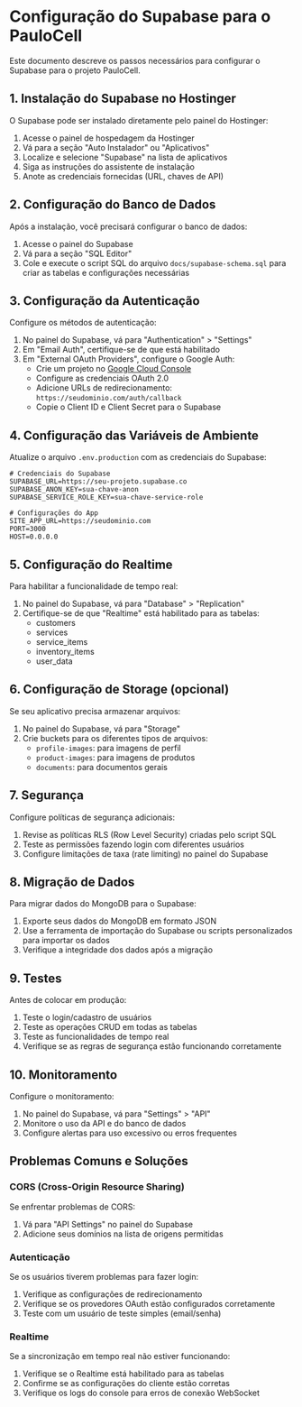 # Configuração do Supabase para o PauloCell

Este documento descreve os passos necessários para configurar o Supabase para o projeto PauloCell.

## 1. Instalação do Supabase no Hostinger

O Supabase pode ser instalado diretamente pelo painel do Hostinger:

1. Acesse o painel de hospedagem da Hostinger
2. Vá para a seção "Auto Instalador" ou "Aplicativos"
3. Localize e selecione "Supabase" na lista de aplicativos
4. Siga as instruções do assistente de instalação
5. Anote as credenciais fornecidas (URL, chaves de API)

## 2. Configuração do Banco de Dados

Após a instalação, você precisará configurar o banco de dados:

1. Acesse o painel do Supabase
2. Vá para a seção "SQL Editor"
3. Cole e execute o script SQL do arquivo `docs/supabase-schema.sql` para criar as tabelas e configurações necessárias

## 3. Configuração da Autenticação

Configure os métodos de autenticação:

1. No painel do Supabase, vá para "Authentication" > "Settings"
2. Em "Email Auth", certifique-se de que está habilitado
3. Em "External OAuth Providers", configure o Google Auth:
   - Crie um projeto no [Google Cloud Console](https://console.cloud.google.com/)
   - Configure as credenciais OAuth 2.0
   - Adicione URLs de redirecionamento: `https://seudominio.com/auth/callback`
   - Copie o Client ID e Client Secret para o Supabase

## 4. Configuração das Variáveis de Ambiente

Atualize o arquivo `.env.production` com as credenciais do Supabase:

```
# Credenciais do Supabase
SUPABASE_URL=https://seu-projeto.supabase.co
SUPABASE_ANON_KEY=sua-chave-anon
SUPABASE_SERVICE_ROLE_KEY=sua-chave-service-role

# Configurações do App
SITE_APP_URL=https://seudominio.com
PORT=3000
HOST=0.0.0.0
```

## 5. Configuração do Realtime

Para habilitar a funcionalidade de tempo real:

1. No painel do Supabase, vá para "Database" > "Replication"
2. Certifique-se de que "Realtime" está habilitado para as tabelas:
   - customers
   - services
   - service_items
   - inventory_items
   - user_data

## 6. Configuração de Storage (opcional)

Se seu aplicativo precisa armazenar arquivos:

1. No painel do Supabase, vá para "Storage"
2. Crie buckets para os diferentes tipos de arquivos:
   - `profile-images`: para imagens de perfil
   - `product-images`: para imagens de produtos
   - `documents`: para documentos gerais

## 7. Segurança

Configure políticas de segurança adicionais:

1. Revise as políticas RLS (Row Level Security) criadas pelo script SQL
2. Teste as permissões fazendo login com diferentes usuários
3. Configure limitações de taxa (rate limiting) no painel do Supabase

## 8. Migração de Dados

Para migrar dados do MongoDB para o Supabase:

1. Exporte seus dados do MongoDB em formato JSON
2. Use a ferramenta de importação do Supabase ou scripts personalizados para importar os dados
3. Verifique a integridade dos dados após a migração

## 9. Testes

Antes de colocar em produção:

1. Teste o login/cadastro de usuários
2. Teste as operações CRUD em todas as tabelas
3. Teste as funcionalidades de tempo real
4. Verifique se as regras de segurança estão funcionando corretamente

## 10. Monitoramento

Configure o monitoramento:

1. No painel do Supabase, vá para "Settings" > "API"
2. Monitore o uso da API e do banco de dados
3. Configure alertas para uso excessivo ou erros frequentes

## Problemas Comuns e Soluções

### CORS (Cross-Origin Resource Sharing)

Se enfrentar problemas de CORS:

1. Vá para "API Settings" no painel do Supabase
2. Adicione seus domínios na lista de origens permitidas

### Autenticação

Se os usuários tiverem problemas para fazer login:

1. Verifique as configurações de redirecionamento
2. Verifique se os provedores OAuth estão configurados corretamente
3. Teste com um usuário de teste simples (email/senha)

### Realtime

Se a sincronização em tempo real não estiver funcionando:

1. Verifique se o Realtime está habilitado para as tabelas
2. Confirme se as configurações do cliente estão corretas
3. Verifique os logs do console para erros de conexão WebSocket 